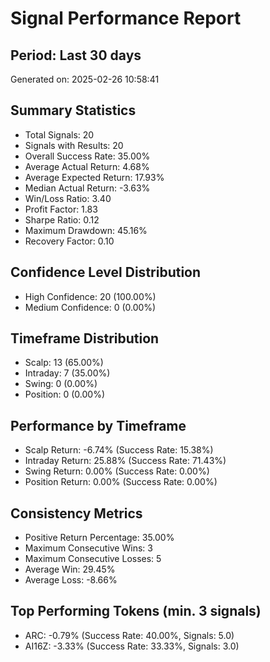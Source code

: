 
# Signal Performance Report
## Period: Last 30 days
Generated on: 2025-02-26 10:58:41

## Summary Statistics
- Total Signals: 20
- Signals with Results: 20
- Overall Success Rate: 35.00%
- Average Actual Return: 4.68%
- Average Expected Return: 17.93%
- Median Actual Return: -3.63%
- Win/Loss Ratio: 3.40
- Profit Factor: 1.83
- Sharpe Ratio: 0.12
- Maximum Drawdown: 45.16%
- Recovery Factor: 0.10

## Confidence Level Distribution
- High Confidence: 20 (100.00%)
- Medium Confidence: 0 (0.00%)

## Timeframe Distribution
- Scalp: 13 (65.00%)
- Intraday: 7 (35.00%)
- Swing: 0 (0.00%)
- Position: 0 (0.00%)


## Performance by Timeframe
- Scalp Return: -6.74% (Success Rate: 15.38%)
- Intraday Return: 25.88% (Success Rate: 71.43%)
- Swing Return: 0.00% (Success Rate: 0.00%)
- Position Return: 0.00% (Success Rate: 0.00%)

## Consistency Metrics
- Positive Return Percentage: 35.00%
- Maximum Consecutive Wins: 3
- Maximum Consecutive Losses: 5
- Average Win: 29.45%
- Average Loss: -8.66%

## Top Performing Tokens (min. 3 signals)
- ARC: -0.79% (Success Rate: 40.00%, Signals: 5.0)
- AI16Z: -3.33% (Success Rate: 33.33%, Signals: 3.0)
